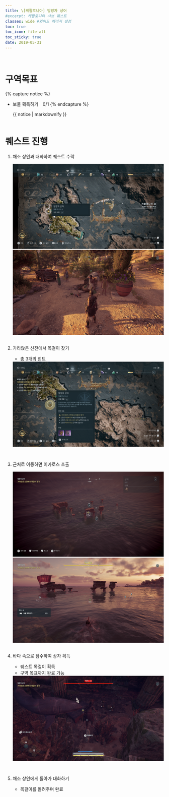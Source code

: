 ```yaml
---
title: \[케팔로니아] 방랑자 상어
#excerpt: 케팔로니아 서브 퀘스트
classes: wide #와이드 페이지 설정
toc: true
toc_icon: file-alt
toc_sticky: true
date: 2019-05-31
---
```


<head>
    <style type="text/css">
        aside { font-size: 22px; }
        section { font-size: 16px; }
        .notice--primary > ul { font-size: 14px; }
        tbody, th { text-align: center; }
        .notice--primary { width: 50%; margin-left: 24px; }
        b { color: crimson; }
    </style>
</head>
<br>

# 구역목표
{% capture notice %}
* 보물 획득하기　0/1
{% endcapture %}

<div class="notice--primary">{{ notice | markdownify }}</div>
<br>


# 퀘스트 진행

1. 채소 상인과 대화하여 퀘스트 수락
    <figure class="half" style="margin: 0px;">
        <a href="https://raw.githubusercontent.com/kimguri/kimguri.github.io/master/assets/images/aoc/kephallonia/06-Shark-the-Vagrant/1-1.png">
            <img src="https://raw.githubusercontent.com/kimguri/kimguri.github.io/master/assets/images/aoc/kephallonia/06-Shark-the-Vagrant/1-1.png">
        </a>
        <a href="https://raw.githubusercontent.com/kimguri/kimguri.github.io/master/assets/images/aoc/kephallonia/06-Shark-the-Vagrant/1-2.png">
            <img src="https://raw.githubusercontent.com/kimguri/kimguri.github.io/master/assets/images/aoc/kephallonia/06-Shark-the-Vagrant/1-2.png">
        </a> 
    </figure>
    <pre></pre>

2. 가라앉은 신전에서 목걸이 찾기
    - 총 3개의 힌트
    <a href="https://raw.githubusercontent.com/kimguri/kimguri.github.io/master/assets/images/aoc/kephallonia/06-Shark-the-Vagrant/2.png">
        <img src="https://raw.githubusercontent.com/kimguri/kimguri.github.io/master/assets/images/aoc/kephallonia/06-Shark-the-Vagrant/2.png">
    </a>
    <pre></pre>
    <pre></pre>

3. 근처로 이동하면 이카로스 호출
    <figure class="half" style="margin: 0px;">
        <a href="https://raw.githubusercontent.com/kimguri/kimguri.github.io/master/assets/images/aoc/kephallonia/06-Shark-the-Vagrant/4-2.png">
            <img src="https://raw.githubusercontent.com/kimguri/kimguri.github.io/master/assets/images/aoc/kephallonia/06-Shark-the-Vagrant/4-2.png">
        </a>
        <a href="https://raw.githubusercontent.com/kimguri/kimguri.github.io/master/assets/images/aoc/kephallonia/06-Shark-the-Vagrant/4-1.png">
            <img src="https://raw.githubusercontent.com/kimguri/kimguri.github.io/master/assets/images/aoc/kephallonia/06-Shark-the-Vagrant/4-1.png">
        </a>
    </figure>
    <pre></pre>
    

4. 바다 속으로 잠수하여 상자 획득
    - 퀘스트 목걸이 획득
    - 구역 목표까지 완료 가능
    <a href="https://raw.githubusercontent.com/kimguri/kimguri.github.io/master/assets/images/aoc/kephallonia/06-Shark-the-Vagrant/5.png">
        <img src="https://raw.githubusercontent.com/kimguri/kimguri.github.io/master/assets/images/aoc/kephallonia/06-Shark-the-Vagrant/5.png">
    </a> 
    <pre></pre>
    <pre></pre>

5. 채소 상인에게 돌아가 대화하기
    - 목걸이를 돌려주며 완료
